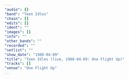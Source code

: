 ```yaml
---
"audio": {}
"band": "Teen Idles"
"chain": []
"edits": []
"ident": ""
"images": []
"info": ""
"other_bands": ""
"recorded": ""
"setlist": ""
"show_date": "1980-04-09"
"title": "Teen Idles (live, 1980-04-09: One Flight Up)"
"tracks": []
"venue": "One Flight Up"
...
```


